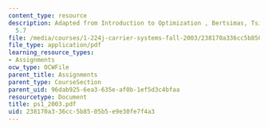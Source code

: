 ```yaml
---
content_type: resource
description: Adapted from Introduction to Optimization , Bertsimas, Tsitsiklis pb
  5.7
file: /media/courses/1-224j-carrier-systems-fall-2003/238170a336cc5b8505b5e9e30fe7f4a3_ps1_2003.pdf
file_type: application/pdf
learning_resource_types:
- Assignments
ocw_type: OCWFile
parent_title: Assignments
parent_type: CourseSection
parent_uid: 96dab925-6ea3-635e-af0b-1ef5d3c4bfaa
resourcetype: Document
title: ps1_2003.pdf
uid: 238170a3-36cc-5b85-05b5-e9e30fe7f4a3
---
```

